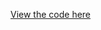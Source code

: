 [View the code here](https://leetcode.com/problems/maximum-absolute-sum-of-any-subarray/description/?envType=daily-question&envId=2025-02-26)
